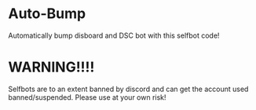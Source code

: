 # Auto-Bump
Automatically bump disboard and DSC bot with this selfbot code!




# WARNING!!!!




Selfbots are to an extent banned by discord and can get the account used banned/suspended. Please use at your own risk!
